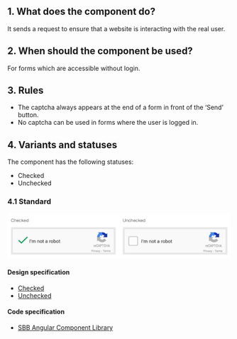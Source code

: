 ## 1. What does the component do?
It sends a request to ensure that a website is interacting with the real user.

## 2. When should the component be used? 
For forms which are accessible without login.

## 3. Rules
* The captcha always appears at the end of a form in front of the ‘Send’ button.
* No captcha can be used in forms where the user is logged in.

## 4. Variants and statuses
The component has the following statuses:
* Checked
* Unchecked

### 4.1 Standard
![Image of the captcha component](https://raw.githubusercontent.com/sbb-design-systems/design-system-website-documentation/master/documentation/components/captcha/images/captcha_default.png 'class: image')

#### Design specification
* [Checked](https://www.sketch.com/s/80f12b3b-58e5-4b4c-98cd-c553bae18db0/a/vOQPW4#Inspector) 
* [Unchecked](https://www.sketch.com/s/80f12b3b-58e5-4b4c-98cd-c553bae18db0/a/4e5zAD#Inspector) 

#### Code specification
* [SBB Angular Component Library](https://sbb-angular.app.sbb.ch/latest/content/captcha)